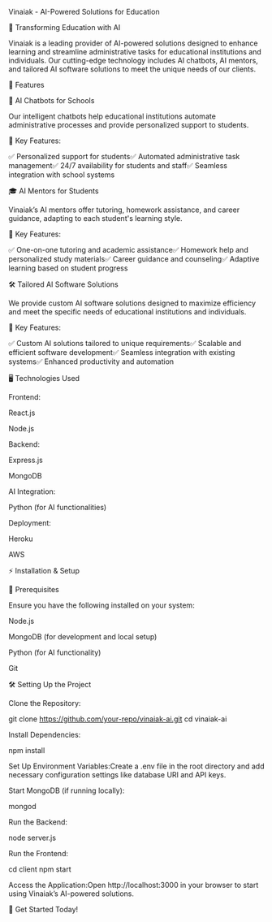 Vinaiak - AI-Powered Solutions for Education

🚀 Transforming Education with AI

Vinaiak is a leading provider of AI-powered solutions designed to enhance learning and streamline administrative tasks for educational institutions and individuals. Our cutting-edge technology includes AI chatbots, AI mentors, and tailored AI software solutions to meet the unique needs of our clients.

🌟 Features

🤖 AI Chatbots for Schools

Our intelligent chatbots help educational institutions automate administrative processes and provide personalized support to students.

🔹 Key Features:

✅ Personalized support for students✅ Automated administrative task management✅ 24/7 availability for students and staff✅ Seamless integration with school systems

🎓 AI Mentors for Students

Vinaiak’s AI mentors offer tutoring, homework assistance, and career guidance, adapting to each student's learning style.

🔹 Key Features:

✅ One-on-one tutoring and academic assistance✅ Homework help and personalized study materials✅ Career guidance and counseling✅ Adaptive learning based on student progress

🛠 Tailored AI Software Solutions

We provide custom AI software solutions designed to maximize efficiency and meet the specific needs of educational institutions and individuals.

🔹 Key Features:

✅ Custom AI solutions tailored to unique requirements✅ Scalable and efficient software development✅ Seamless integration with existing systems✅ Enhanced productivity and automation

🖥 Technologies Used

Frontend:

React.js

Node.js

Backend:

Express.js

MongoDB

AI Integration:

Python (for AI functionalities)

Deployment:

Heroku

AWS

⚡ Installation & Setup

🔧 Prerequisites

Ensure you have the following installed on your system:

Node.js

MongoDB (for development and local setup)

Python (for AI functionality)

Git

🛠 Setting Up the Project

Clone the Repository:

git clone https://github.com/your-repo/vinaiak-ai.git
cd vinaiak-ai

Install Dependencies:

npm install

Set Up Environment Variables:Create a .env file in the root directory and add necessary configuration settings like database URI and API keys.

Start MongoDB (if running locally):

mongod

Run the Backend:

node server.js

Run the Frontend:

cd client
npm start

Access the Application:Open http://localhost:3000 in your browser to start using Vinaiak’s AI-powered solutions.

🎯 Get Started Today!
